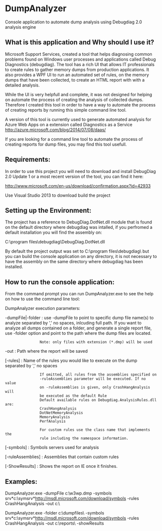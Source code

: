 # DumpAnalyzer
Console application to automate dump analysis using Debugdiag 2.0 analysis engine

What is this application and Why should I use it?
---------------------------------------------------

Microsoft Support Services, created a tool that helps diagnosing common problems found on Windows user processes and applications called Debug Diagnostics (debugdiag). The tool has a rich UI that allows IT professionals to create rules to gather memory dumps from production applications. It also provides a WPF UI to run an automated set of rules, on the memory dumps that have been collected, to create an HTML report with with a detailed analysis.

While the UI is very helpfull and complete, it was not designed for helping on automate the process of creating the analysis of collected dumps. Therefore I created this tool in order to have a way to automate the process of creating reports by running this simple command line tool.

A version of this tool is currently used to generate automated analysis for Azure Web Apps on a extension called Diagnostics as a Service http://azure.microsoft.com/blog/2014/07/08/daas/

If you are looking for a command line tool to automate the process of creating reports for dump files, you may find this tool usefull.

Requirements:
----------------------------

In order to use this project you will need to download and install DebugDiag 2.0 Update 1 or a most recent version of the tool, you can find it here:

http://www.microsoft.com/en-us/download/confirmation.aspx?id=42933

Use Visual Studio 2013 to download build the project


Setting up the Environment:
-----------------------------

The project has a reference to DebugDiag.DotNet.dll module that is found on the default directory where debugdiag was intalled, if you perfromed a default installation you will find the assembly on:

C:\program files\debugdiag\DebugDiag.DotNet.dll

By default the project output was set to C:\program files\debugdiag\ but you can build the console application on any directory, it is not necessary to have the assembly on the same directory where debugdiag has been installed.


How to run the console application:
--------------------------------------

From the command prompt you can run DumpAnalyzer.exe to see the help on how to use the command line tool:

DumpAnalyzer execution parameters:

-dumpFile|-folder : use -dumpFile to point to specific dump file name(s) to
                    analyze separated by ',' no spaces, inlcuding full path.
                    If you want to analyze all dumps contained on a folder,
                    and generate a single report file, use -folder option and
                    point to the path where the dump files are located.

                    Note: only files with extension (*.dmp) will be used

-out              : Path where the report will be saved

[-rules]          : Name of the rules you would like to execute on the dump
                    separated by ',' no spaces

                    If omitted, all rules from the assemblies specified on
                    -ruleAssemblies parameter will be executed. If no value
                    on -ruleAssemblies is given, only CrashHangAnalysis will
                    be executed as the default Rule
                    Default available rules on Debugdiag.AnalysisRules.dll are:
                    CrashHangAnalysis
                    DotNetMemoryAnalysis
                    MemoryAnalysis
                    PerfAnalysis

                    For custom rules use the class name that implements the
                    rule including the namespace information.

[-symbols]        : Symbols servers used for analysis

[-ruleAssemblies] : Assemblies that contain custom rules


[-ShowResults]    : Shows the report on IE once it finishes.

Examples:
------------------

DumpAnalyzer.exe -dumpFile c:\w3wp.dmp -symbols srv\*c:\symsrv\*http://msdl.microsoft.com/download/symbols -rules CrashHangAnalysis -out c:\

DumpAnalyzer.exe -folder c:\dumpfiles\ -symbols srv\*c:\symsrv\*http://msdl.microsoft.com/download/symbols -rules CrashHangAnalysis -out c:\reports\ -showResults

